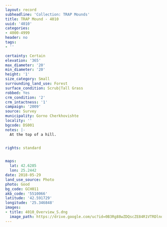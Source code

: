 ```yaml
---
layout: record
subheadline: 'Collection: TRAP Mounds'
title: TRAP Mound - 4010
uuid: '4010'
categories:
- 4000-4999
header: no
tags:
- ''

certainty: Certain
elevation: '365'
max_diameter: '20'
min_diameter: '20'
height: '1'
size_category: Small
surrounding_land_use: Forest
surface_condition: Scrub|Tall Grass
robbed: Yes
crm_condition: '2'
crm_intactness: '1'
campaign: '2009'
source: Survey
municipality: Gorno Cherkhovishte
locality: ''
bgcode: DS001
notes: |-
  At the top of a hill.


rights: standard


maps:
  lat: 42.6285
  lon: 25.2442
date: 2018-05-29
land_use_source: Photo
photo: Good
bg_code: GCH011
akb_code: '5510066'
latitude: '42.591729'
longitude: '25.346848'
images:
- title: 4010_Overview_S.dng
  image_path: https://drive.google.com/uc?id=0B3Rg88wZDQscZE84R1VTRDlnd2M
---
```

